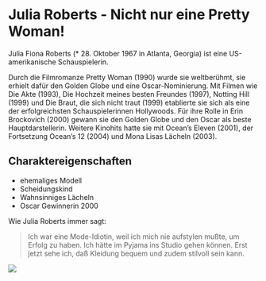 # Julia Roberts - Nicht nur eine Pretty Woman!

Julia Fiona Roberts (* 28. Oktober 1967 in Atlanta, Georgia) ist eine US-amerikanische Schauspielerin.

Durch die Filmromanze Pretty Woman (1990) wurde sie weltberühmt, sie erhielt dafür den Golden Globe und eine Oscar-Nominierung. 
Mit Filmen wie Die Akte (1993), Die Hochzeit meines besten Freundes (1997), Notting Hill (1999) und Die Braut, die sich nicht traut (1999) etablierte sie sich als eine der erfolgreichsten Schauspielerinnen Hollywoods. 
Für ihre Rolle in Erin Brockovich (2000) gewann sie den Golden Globe und den Oscar als beste Hauptdarstellerin. 
Weitere Kinohits hatte sie mit Ocean’s Eleven (2001), der Fortsetzung Ocean’s 12 (2004) und Mona Lisas Lächeln (2003). 

## Charaktereigenschaften

* ehemaliges Modell
* Scheidungskind
* Wahnsinniges Lächeln
* Oscar Gewinnerin 2000

Wie Julia Roberts immer sagt:

> Ich war eine Mode-Idiotin, weil ich mich nie aufstylen mußte, um Erfolg zu haben. 
> Ich hätte im Pyjama ins Studio gehen können. Erst jetzt sehe ich, daß Kleidung bequem und zudem stilvoll sein kann.

<img src="https://en.wikipedia.org/wiki/File:Julia_Roberts_2011_Shankbone_3.JPG"/>